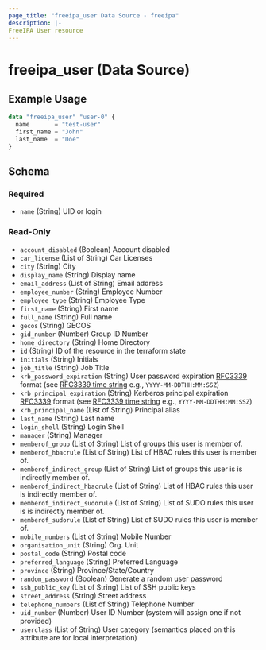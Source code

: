 ```yaml
---
page_title: "freeipa_user Data Source - freeipa"
description: |-
FreeIPA User resource
---
```


# freeipa_user (Data Source)



## Example Usage

```terraform
data "freeipa_user" "user-0" {
  name       = "test-user"
  first_name = "John"
  last_name  = "Doe"
}
```


<!-- schema generated by tfplugindocs -->
## Schema

### Required

- `name` (String) UID or login

### Read-Only

- `account_disabled` (Boolean) Account disabled
- `car_license` (List of String) Car Licenses
- `city` (String) City
- `display_name` (String) Display name
- `email_address` (List of String) Email address
- `employee_number` (String) Employee Number
- `employee_type` (String) Employee Type
- `first_name` (String) First name
- `full_name` (String) Full name
- `gecos` (String) GECOS
- `gid_number` (Number) Group ID Number
- `home_directory` (String) Home Directory
- `id` (String) ID of the resource in the terraform state
- `initials` (String) Initials
- `job_title` (String) Job Title
- `krb_password_expiration` (String) User password expiration [RFC3339](https://datatracker.ietf.org/doc/html/rfc3339#section-5.8) format (see [RFC3339 time string](https://tools.ietf.org/html/rfc3339#section-5.8) e.g., `YYYY-MM-DDTHH:MM:SSZ`)
- `krb_principal_expiration` (String) Kerberos principal expiration [RFC3339](https://datatracker.ietf.org/doc/html/rfc3339#section-5.8) format (see [RFC3339 time string](https://tools.ietf.org/html/rfc3339#section-5.8) e.g., `YYYY-MM-DDTHH:MM:SSZ`)
- `krb_principal_name` (List of String) Principal alias
- `last_name` (String) Last name
- `login_shell` (String) Login Shell
- `manager` (String) Manager
- `memberof_group` (List of String) List of groups this user is member of.
- `memberof_hbacrule` (List of String) List of HBAC rules this user is member of.
- `memberof_indirect_group` (List of String) List of groups this user is is indirectly member of.
- `memberof_indirect_hbacrule` (List of String) List of HBAC rules this user is indirectly member of.
- `memberof_indirect_sudorule` (List of String) List of SUDO rules this user is is indirectly member of.
- `memberof_sudorule` (List of String) List of SUDO rules this user is member of.
- `mobile_numbers` (List of String) Mobile Number
- `organisation_unit` (String) Org. Unit
- `postal_code` (String) Postal code
- `preferred_language` (String) Preferred Language
- `province` (String) Province/State/Country
- `random_password` (Boolean) Generate a random user password
- `ssh_public_key` (List of String) List of SSH public keys
- `street_address` (String) Street address
- `telephone_numbers` (List of String) Telephone Number
- `uid_number` (Number) User ID Number (system will assign one if not provided)
- `userclass` (List of String) User category (semantics placed on this attribute are for local interpretation)
